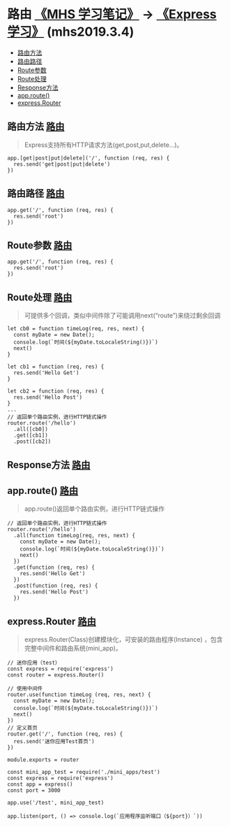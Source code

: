 # 路由 [《MHS 学习笔记》] -> [《Express 学习》] (mhs2019.3.4)

- [路由方法]
- [路由路径]
- [Route参数]
- [Route处理]
- [Response方法]
- [app.route()]
- [express.Router]

## <span id="route-methods">路由方法</span> [路由]
> Express支持所有HTTP请求方法(get,post,put,delete...)。
```
app.[get|post|put|delete]('/', function (req, res) {
  res.send('get|post|put|delete')
})
```

## <span id="route-paths">路由路径</span> [路由]
```
app.get('/', function (req, res) {
  res.send('root')
})

```

## <span id="route-parameters">Route参数</span> [路由]
```
app.get('/', function (req, res) {
  res.send('root')
})

```

## <span id="route-handlers">Route处理</span> [路由]
> 可提供多个回调，类似中间件除了可能调用next(“route”)来绕过剩余回调
```
let cb0 = function timeLog(req, res, next) {
  const myDate = new Date();
  console.log(`时间(${myDate.toLocaleString()})`)
  next()
}

let cb1 = function (req, res) {
  res.send('Hello Get')
}

let cb2 = function (req, res) {
  res.send('Hello Post')
}
...
// 返回单个路由实例，进行HTTP链式操作
router.route('/hello')
  .all([cb0])
  .get([cb1])
  .post([cb2])
```

## <span id="response-methods">Response方法</span> [路由]

## <span id="app-route">app.route()</span> [路由]
> app.route()返回单个路由实例，进行HTTP链式操作
```
// 返回单个路由实例，进行HTTP链式操作
router.route('/hello')
  .all(function timeLog(req, res, next) {
    const myDate = new Date();
    console.log(`时间(${myDate.toLocaleString()})`)
    next()
  })
  .get(function (req, res) {
    res.send('Hello Get')
  })
  .post(function (req, res) {
    res.send('Hello Post')
  })
```

## <span id="express-router">express.Router</span> [路由]
> express.Router(Class)创建模块化，可安装的路由程序(Instance) ，包含完整中间件和路由系统(mini_app)。
```
// 迷你应用（test）
const express = require('express')
const router = express.Router()

// 使用中间件
router.use(function timeLog (req, res, next) {
  const myDate = new Date();
  console.log(`时间(${myDate.toLocaleString()})`)
  next()
})
// 定义首页
router.get('/', function (req, res) {
  res.send('迷你应用Test首页')
})

module.exports = router
```
```
const mini_app_test = require('./mini_apps/test')
const express = require('express')
const app = express()
const port = 3000

app.use('/test', mini_app_test)

app.listen(port, () => console.log(`应用程序监听端口（${port}）`))
```

##
[《MHS 学习笔记》]: https://mhsnet.github.io/note/ "《MHS 学习笔记》"
[《Express 学习》]: https://mhsnet.github.io/note/node/express/index.html "《Express 学习》"

[路由]: https://mhsnet.github.io/note/node/express/guide/routing.html "路由"
[路由方法]: https://mhsnet.github.io/note/node/express/guide/routing.html#route-methods "路由方法"

[路由路径]: https://mhsnet.github.io/note/node/express/guide/routing.html#route-paths "路由路径"
[Route参数]: https://mhsnet.github.io/note/node/express/guide/routing.html#route-parameters "Route参数"
[Route处理]: https://mhsnet.github.io/note/node/express/guide/routing.html#route-handlers "Route处理"
[Response方法]: https://mhsnet.github.io/note/node/express/guide/routing.html#response-methods "Response方法"
[app.route()]: https://mhsnet.github.io/note/node/express/guide/routing.html#app-route "app.route()"
[express.Router]: https://mhsnet.github.io/note/node/express/guide/routing.html#express-router "express.Router"